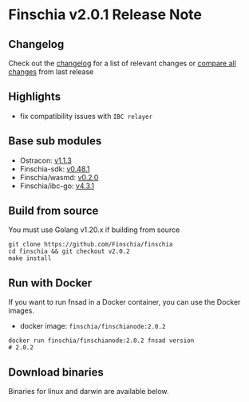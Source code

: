 # Finschia v2.0.1 Release Note

## Changelog
Check out the [changelog](https://github.com/Finschia/finschia/blob/v2.0.2/RELEASE_CHANGELOG.md) for a list of relevant changes or [compare all changes](https://github.com/Finschia/finschia/compare/v2.0.1...v2.0.2) from last release

## Highlights
* fix compatibility issues with `IBC relayer`

## Base sub modules
* Ostracon: [v1.1.3](https://github.com/Finschia/ostracon/tree/v1.1.3)
* Finschia-sdk: [v0.48.1](https://github.com/Finschia/finschia-sdk/tree/v0.48.1)
* Finschia/wasmd: [v0.2.0](https://github.com/Finschia/wasmd/tree/v0.2.0)
* Finschia/ibc-go: [v4.3.1](https://github.com/Finschia/ibc-go/tree/v4.3.1)


## Build from source
You must use Golang v1.20.x if building from source
```shell
git clone https://github.com/Finschia/finschia
cd finschia && git checkout v2.0.2
make install
```

## Run with Docker
If you want to run fnsad in a Docker container, you can use the Docker images.
* docker image: `finschia/finschianode:2.0.2`
```shell
docker run finschia/finschianode:2.0.2 fnsad version
# 2.0.2
```

## Download binaries

Binaries for linux and darwin are available below.
